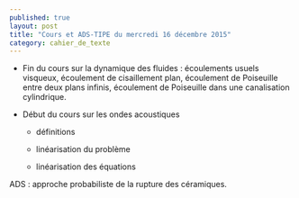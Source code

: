 ```yaml
---
published: true
layout: post
title: "Cours et ADS-TIPE du mercredi 16 décembre 2015"
category: cahier_de_texte
---
```

- Fin du cours sur la dynamique des fluides : écoulements usuels visqueux, écoulement de cisaillement plan, écoulement de Poiseuille entre deux plans infinis, écoulement de Poiseuille dans une canalisation cylindrique.

- Début du cours sur les ondes acoustiques

  - définitions
  
  - linéarisation du problème

  - linéarisation des équations

ADS : approche probabiliste de la rupture des céramiques.
